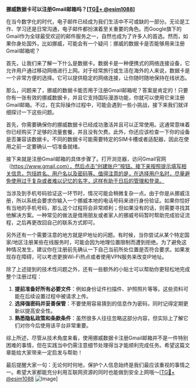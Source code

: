 **挪威数据卡可以注册Gmail邮箱吗？[[TG💪+ @esim1088](https://t.me/s/esim1088)]**

在当今数字化的时代，电子邮件已经成为我们生活中不可或缺的一部分。无论是工作、学习还是日常沟通，电子邮件都扮演着至关重要的角色。而Google旗下的Gmail作为全球最受欢迎的邮件服务之一，自然也成为了许多人的首选。然而，如果你身处国外，比如挪威，可能会有一个疑问：挪威的数据卡是否能够用来注册Gmail邮箱呢？

首先，让我们来了解一下什么是数据卡。数据卡是一种便携式的网络连接设备，它允许用户通过移动网络进行上网。对于经常旅行或生活在海外的人来说，数据卡是一个非常方便的选择。它可以提供稳定的网络连接，让你随时随地保持在线状态。

那么，问题来了，挪威的数据卡能否用于注册Gmail邮箱呢？答案是肯定的！只要你有一张有效的挪威数据卡，并且它支持国际漫游功能，你就可以使用它来注册Gmail邮箱。不过，在实际操作过程中，可能会遇到一些小挑战，接下来我们就详细探讨一下这些问题。

首先，你需要确保你的挪威数据卡已经成功激活并且可以正常使用。这通常意味着你已经购买了足够的流量套餐，并且没有欠费。此外，你还应该检查一下你的设备是否兼容该数据卡。不同的数据卡可能需要特定的SIM卡槽或者适配器，因此在使用之前一定要确认一切准备就绪。

接下来就是注册Gmail邮箱的具体步骤了。打开浏览器，访问Gmail官网（https://www.gmail.com），然后点击“创建账户”按钮。接下来按照提示填写相关信息，包括姓名、用户名以及密码等。值得注意的是，在选择用户名时，尽量避免使用过于复杂或者难以记忆的名字，这样有助于日后的管理和登录。

当涉及到手机号码验证这一环节时，情况可能会稍微复杂一点。由于你是从挪威注册，所以系统会要求你输入一个挪威本地的电话号码来进行身份验证。如果你恰好有当地的手机号码，那么这个过程将会非常顺利；但如果没有的话，则需要寻找其他解决方案。一种常见的做法是借用朋友或者家人的挪威号码暂时帮助完成验证流程，之后再更改回自己的联系方式即可。

另外还有一个需要注意的地方就是IP地址的问题。有时候，当你尝试从某个特定国家/地区注册某些在线服务时，可能会因为地理位置限制而遭到拒绝。为了避免这种情况发生，建议你在注册前先确认一下自己当前所处位置是否符合要求。如果发现存在障碍，可以考虑更换Wi-Fi热点或者使用VPN服务来改变IP地址。

除了上述提到的技术性问题之外，还有一些额外的小贴士可以帮助你更轻松地完成整个注册过程：

1. **提前准备好所有必要文件**：例如身份证件扫描件、护照照片等等。这些资料可能在后续设置过程中被请求上传。
2. **选择强密码并妥善保管**：不要使用容易猜到的信息作为密码，同时记得定期更新以提高安全性。
3. **熟悉隐私政策和条款条件**：虽然很多人往往忽略这部分内容，但实际上了解它们对你今后使用该平台非常重要。

综上所述，尽管从技术角度来看，使用挪威数据卡注册Gmail邮箱并不是一件特别困难的事情，但在实践当中仍需注意细节处理得当才能顺利完成任务。希望这篇文章能给大家带来一定启发与帮助！

最后提醒大家一句：无论何时何地，保护个人信息始终是我们最应该重视的事情之一。希望大家都能充分利用互联网资源的同时也能做到安全上网哦～[[TG💪+ @esim1088](https://t.me/s/esim1088) ![Image](https://i.postimg.cc/4NQfJmqS/Snipaste-2025-05-13-00-14-12.png)]